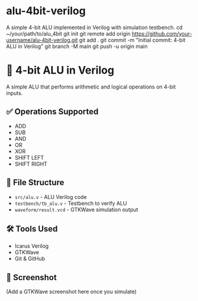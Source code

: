 # alu-4bit-verilog
A simple 4-bit ALU implemented in Verilog with simulation testbench.
cd ~/your/path/to/alu_4bit
git init
git remote add origin https://github.com/your-username/alu-4bit-verilog.git
git add .
git commit -m "Initial commit: 4-bit ALU in Verilog"
git branch -M main
git push -u origin main
# 🔢 4-bit ALU in Verilog

A simple ALU that performs arithmetic and logical operations on 4-bit inputs.

## ✅ Operations Supported
- ADD
- SUB
- AND
- OR
- XOR
- SHIFT LEFT
- SHIFT RIGHT

## 📁 File Structure
- `src/alu.v` - ALU Verilog code
- `testbench/tb_alu.v` - Testbench to verify ALU
- `waveform/result.vcd` - GTKWave simulation output

## 🛠 Tools Used
- Icarus Verilog
- GTKWave
- Git & GitHub

## 👀 Screenshot
(Add a GTKWave screenshot here once you simulate)

